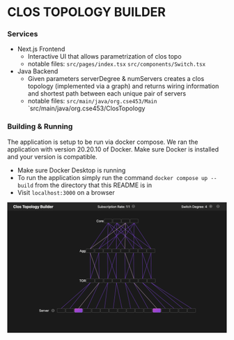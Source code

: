 # CLOS TOPOLOGY BUILDER
### Services
- Next.js Frontend
    - Interactive UI that allows parametrization of clos topo
    - notable files: `src/pages/index.tsx` `src/components/Switch.tsx`
- Java Backend
    - Given parameters serverDegree & numServers creates a clos topology (implemented via a graph) and returns wiring information and shortest path between each unique pair of servers
    - notable files: `src/main/java/org.cse453/Main` `src/main/java/org.cse453/ClosTopology
### Building & Running
The application is setup to be run via docker compose. We ran the application with version 20.20.10 of Docker. Make sure Docker is installed and your version is compatible.
- Make sure Docker Desktop is running
- To run the application simply run the command `docker compose up --build` from the directory that this README is in
- Visit `localhost:3000` on a browser

![topo-builder](images/example.png)

